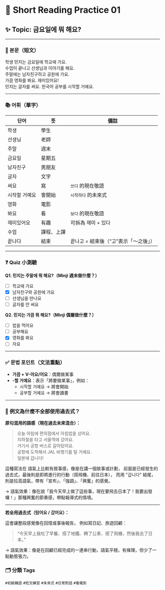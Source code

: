 # 📝 Short Reading Practice 01

## ✨ Topic: 금요일에 뭐 해요?

---

### 📖 본문（短文）

학생 민지는 금요일에 학교에 가요.  
수업이 끝나고 선생님과 이야기를 해요.  
주말에는 남자친구하고 공원에 가요.  
가끔 영화를 봐요. 재미있어요!  
민지는 글자를 써요. 한국어 공부를 시작할 거예요.

---

### 📚 어휘（單字）

| 단어         | 뜻       | 備註             |
|--------------|----------|------------------|
| 학생         | 學生     |                  |
| 선생님       | 老師     |                  |
| 주말         | 週末     |                  |
| 금요일       | 星期五   |                  |
| 남자친구     | 男朋友   |                  |
| 글자         | 文字     |                  |
| 써요         | 寫       | `쓰다` 的現在敬語   |
| 시작할 거예요 | 會開始   | `시작하다` 的未來式 |
| 영화         | 電影     |                  |
| 봐요         | 看       | `보다` 的現在敬語   |
| 재미있어요   | 有趣     | 可拆為 재미 + 있다 |
| 수업 |課程、上課||
| 끝나다 |結束|끝나고 = 結束後（“고”表示「～之後」） |

---

### ❓ Quiz 小測驗

**Q1. 민지는 주말에 뭐 해요?（Minji 週末做什麼？）**

- [ ] 학교에 가요  
- [x] 남자친구와 공원에 가요  
- [ ] 선생님을 만나요  
- [ ] 글자를 안 써요  

**Q2. 민지는 가끔 뭐 해요?（Minji 偶爾做什麼？）**

- [ ] 밥을 먹어요  
- [ ] 공부해요  
- [x] 영화를 봐요  
- [ ] 자요  

---

### ✅ 문법 포인트（文法重點）

- **가끔 + V-아요/어요**：偶爾做某事
- **-할 거예요**：表示「將要做某事」，例如：
  - 시작할 거예요 → 將會開始
  - 공부할 거예요 → 將會讀書

---

### 🙋 **例文為什麼不全部使用過去式？**

**原句混用的語感（現在過去未來混合）：**

> 오늘 아침에 편의점에서 아침밥을 샀어요.  
> 지하철을 타고 서울역에 갔어요.  
> 거기서 공항 버스로 갈아탔어요.  
> 공항에 도착해서 JAL 비행기를 탈 거예요.  
> 일본에 갑니다!


這種寫法在 語氣上比較有敘事感，像是在講一個故事或計劃，
前面是已經發生的過去式，最後則是即將進行的行動（搭飛機、前往日本），
而用 "갑니다" 結尾，則是拉高語氣，帶有「宣布」、「強調」、「興奮」的感覺。

→ 語氣效果：像在說「我今天早上做了這些事，現在要飛去日本了！我要出發囉！」那種興奮的節奏感，帶點報導式的情境。


---

**若全用過去式（탔어요 / 갔어요）：**

這會讓整段感覺像在回憶或事後報告，
例如寫日記、旅遊回顧：

> “今天早上我吃了早餐、搭了地鐵、轉了公車、搭了飛機，然後我去了日本。”



→ 語氣效果：像是在回顧已經完成的一連串行動，語氣平穩，有條理，但少了一點動態張力。

### 🗂 分類 Tags

`#初級韓語` `#短文練習` `#未來式` `#日常對話` `#看電影`
